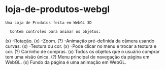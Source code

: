 # loja-de-produtos-webgl
    Uma Loja de Produtos feita em WebGL 3D

      Contem controles para animar os objetos:
(x)    -Rotação.
(x)    -Zoom.
(?)    -Animação pré-definida da câmera usando curvas.
(x)    -Textura ou cor.
(x)    -Pode clicar no menu e trocar a textura e cor.
(?)    Carrinho de compras.
(x)    Todos os objetos que o usuário comprar tem uma visão única.
(?)    Menu principal de navegação da página em WebGL.
(x)    Fundo da página é uma animação em WebGL.